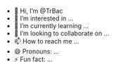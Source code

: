 - 👋 Hi, I’m @TrBac
- 👀 I’m interested in ...
- 🌱 I’m currently learning ...
- 💞️ I’m looking to collaborate on ...
- 📫 How to reach me ...
- 😄 Pronouns: ...
- ⚡ Fun fact: ...

<!---
TrBac/TrBac is a ✨ special ✨ repository because its `README.md` (this file) appears on your GitHub profile.
You can click the Preview link to take a look at your changes.
--->
